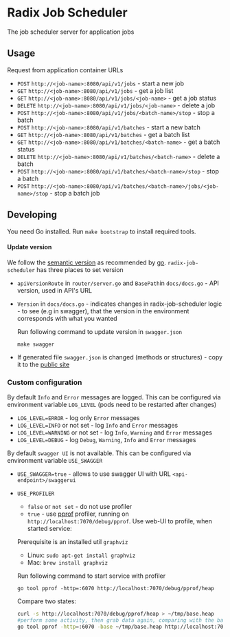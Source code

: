 # Radix Job Scheduler
The job scheduler server for application jobs

## Usage
Request from application container URLs
* `POST` `http://<job-name>:8080/api/v1/jobs` - start a new job
* `GET` `http://<job-name>:8080/api/v1/jobs` - get a job list
* `GET` `http://<job-name>:8080/api/v1/jobs/<job-name>` - get a job status
* `DELETE` `http://<job-name>:8080/api/v1/jobs/<job-name>` - delete a job
* `POST` `http://<job-name>:8080/api/v1/jobs/<batch-name>/stop` - stop a batch
* `POST` `http://<job-name>:8080/api/v1/batches` - start a new batch
* `GET` `http://<job-name>:8080/api/v1/batches` - get a batch list
* `GET` `http://<job-name>:8080/api/v1/batches/<batch-name>` - get a batch status
* `DELETE` `http://<job-name>:8080/api/v1/batches/<batch-name>` - delete a batch
* `POST` `http://<job-name>:8080/api/v1/batches/<batch-name>/stop` - stop a batch
* `POST` `http://<job-name>:8080/api/v1/batches/<batch-name>/jobs/<job-name>/stop` - stop a batch job

## Developing

You need Go installed. Run `make bootstrap` to install required tools.

#### Update version
We follow the [semantic version](https://semver.org/) as recommended by [go](https://blog.golang.org/publishing-go-modules).
`radix-job-scheduler` has three places to set version
* `apiVersionRoute` in `router/server.go` and `BasePath`in `docs/docs.go` - API version, used in API's URL
* `Version` in `docs/docs.go` - indicates changes in radix-job-scheduler logic - to see (e.g in swagger), that the version in the environment corresponds with what you wanted

  Run following command to update version in `swagger.json`
    ```
    make swagger
    ``` 

* If generated file `swagger.json` is changed (methods or structures) - copy it to the [public site](https://github.com/equinor/radix-public-site/tree/main/public-site/docs/src/guides/configure-jobs)

### Custom configuration

By default `Info` and `Error` messages are logged. This can be configured via environment variable `LOG_LEVEL` (pods need to be restarted after changes)
* `LOG_LEVEL=ERROR` - log only `Error` messages
* `LOG_LEVEL=INFO` or not set - log `Info` and `Error` messages
* `LOG_LEVEL=WARNING` or not set - log `Info`, `Warning` and `Error` messages
* `LOG_LEVEL=DEBUG` - log `Debug`, `Warning`, `Info` and `Error` messages

By default `swagger UI` is not available. This can be configured via environment variable `USE_SWAGGER`
* `USE_SWAGGER=true` - allows to use swagger UI with URL `<api-endpoint>/swaggerui`

* `USE_PROFILER`
  * `false` or `not set` - do not use profiler
  * `true` - use [pprof](https://golang.org/pkg/net/http/pprof/) profiler, running on `http://localhost:7070/debug/pprof`. Use web-UI to profile, when started service:

  Prerequisite is an installed util `graphviz`
  * Linux: `sudo apt-get install graphviz`
  * Mac: `brew install graphviz`
  
  Run following command to start service with profiler
  ```
  go tool pprof -http=:6070 http://localhost:7070/debug/pprof/heap
  ```
  Compare two states:
  ```bash
  curl -s http://localhost:7070/debug/pprof/heap > ~/tmp/base.heap
  #perform some activity, then grab data again, comparing with the base
  go tool pprof -http=:6070 -base ~/tmp/base.heap http://localhost:7070/debug/pprof/heap
  ```
